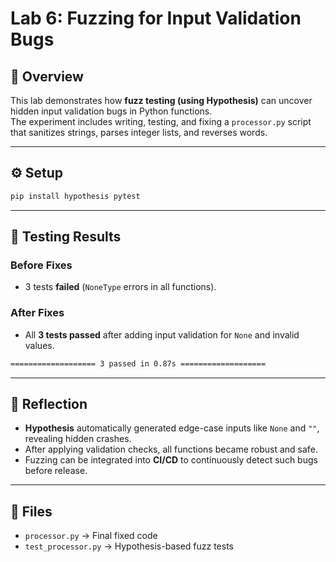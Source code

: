# Lab 6: Fuzzing for Input Validation Bugs

## 🧩 Overview
This lab demonstrates how **fuzz testing (using Hypothesis)** can uncover hidden input validation bugs in Python functions.  
The experiment includes writing, testing, and fixing a `processor.py` script that sanitizes strings, parses integer lists, and reverses words.

---

## ⚙️ Setup
```bash
pip install hypothesis pytest
```

---

## 🧪 Testing Results

### Before Fixes
- 3 tests **failed** (`NoneType` errors in all functions).

### After Fixes
- All **3 tests passed** after adding input validation for `None` and invalid values.

```bash
=================== 3 passed in 0.87s ===================
```

---

## 🧠 Reflection
- **Hypothesis** automatically generated edge-case inputs like `None` and `""`, revealing hidden crashes.  
- After applying validation checks, all functions became robust and safe.  
- Fuzzing can be integrated into **CI/CD** to continuously detect such bugs before release.

---

## 📁 Files
- `processor.py` → Final fixed code  
- `test_processor.py` → Hypothesis-based fuzz tests
